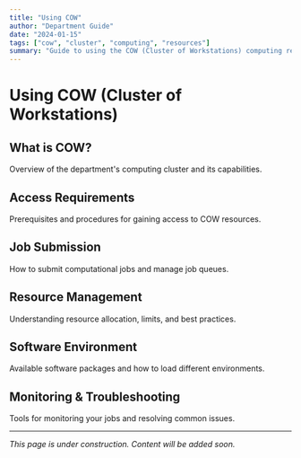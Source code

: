 ```yaml
---
title: "Using COW"
author: "Department Guide"
date: "2024-01-15"
tags: ["cow", "cluster", "computing", "resources"]
summary: "Guide to using the COW (Cluster of Workstations) computing resources at METU CENG"
---
```


# Using COW (Cluster of Workstations)

## What is COW?

Overview of the department's computing cluster and its capabilities.

## Access Requirements

Prerequisites and procedures for gaining access to COW resources.

## Job Submission

How to submit computational jobs and manage job queues.

## Resource Management

Understanding resource allocation, limits, and best practices.

## Software Environment

Available software packages and how to load different environments.

## Monitoring & Troubleshooting

Tools for monitoring your jobs and resolving common issues.

---

*This page is under construction. Content will be added soon.* 